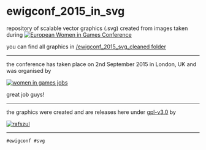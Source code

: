 # ewigconf_2015_in_svg

repository of scalable vector graphics (.svg) created from images taken during [![European Women in Games Conference](https://s3-us-west-2.amazonaws.com/s.cdpn.io/73058/ewigconf-2015-splash-scr-raster.png)](www.ewigconf.com)

you can find all graphics in [/ewigconf_2015_svg_cleaned folder](https://github.com/rafszul/ewigconf_2015_in_svg/tree/master/_ewigconf_2015_svg_cleaned)

---

the conference has taken place on 2nd September 2015 in London, UK and was organised by 

[![women in games jobs](http://womeningamesjobs.com/wp/wp-content/themes/atahualpa/images/LOGO123.png)](http://www.womeningamesjobs.com/)

great job guys!

---

the graphics were created and are releases here under [gpl-v3.0](https://github.com/rafszul/ewigconf_2015_in_svg/blob/master/LICENSE) by

[![rafszul](https://s3-us-west-2.amazonaws.com/s.cdpn.io/73058/possessed-fool-rejected-by-printer.svg)](http://codepen.io/rafszul/) 

---

`#ewigconf #svg`
